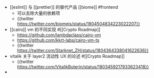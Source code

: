 - [[eslint]] 与 [[prettier]] 的替代产品 [[biome]] #frontend
	- 可以去除大量的依赖项
	- {{twitter https://twitter.com/biomejs/status/1804504834223022207}}
- [[cairo]] vm 的不同实现 #[[Crypto Roadmap]]
	- https://github.com/lambdaclass/cairo-vm
	- https://github.com/kkrt-labs/cairo-vm-ts
	- {{twitter https://twitter.com/Starknet_ZH/status/1804364338041622636}}
- vitalik 关于 layer2 流动性 UX 的论述  #[[Crypto Roadmap]]
	- {{twitter https://twitter.com/VitalikButerin/status/1803459217933623418}}
-